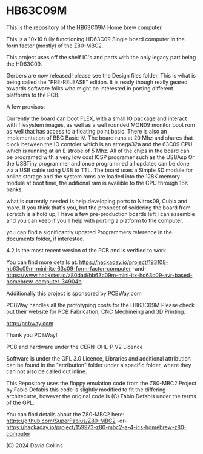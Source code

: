 # HB63C09M

This is the repository of the HB63C09M Home brew computer.

This is a 10x10 fully functioning HD63C09 Single board computer in the form factor (mostly)
of the Z80-MBC2.

This project uses off the shelf IC's and parts with the only legacy part being the HD63C09.

Gerbers are now released! please see the Design files folder,  This is what is being called the "PRE-RELEASE" edition.  It is ready though really geared towards software folks who might be interested in porting different platforms to the PCB.

A few provisos: 

Currently the board can boot FLEX, with a small IO package and interact with filesystem images, as well as a well rounded MON09 monitor boot rom as well that has access to a floating point basic.  There is also an implementation of BBC Basic IV.  The board runs at 20 Mhz and shares that clock between the IO contoler which is an atmega32a and the 63C09 CPU which is running at an E strobe of 5 Mhz.   All of the chips in the board can be programed with a very low cost ICSP programer such as the USBAsp Or the USBTiny programmer and once programmed all updates can be done via a USB cable using USB to TTL.  The board uses a Simple SD module for online storage and the system roms are loaded into the 128K memory module at boot time, the aditional ram is availible to the CPU through 16K banks.


what is currently needed is help developing ports to Nitros09, Cubix and more. If you think that's you, but the prospect of soldering the board from scratch is a hold up, I have a few pre-production boards left I can assemble and you can keep if you'll help with porting a platform to the computer.

you can find a significantly updated Programmers reference in the documents folder, if interested.

4.2 Is the most recent version of the PCB and is verified to work.

You can find more details at: 
https://hackaday.io/project/193108-hb63c09m-mini-itx-63c09-form-factor-computer
-and- 
https://www.hackster.io/z80dad/hb63c09m-mini-itx-hd63c09-avr-based-homebrew-computer-34904b

Additionally this project is sponsored by PCBWay.com 

PCBWay handles all the prototyping costs for the HB63C09M Please check out their website for PCB Fabrication, CNC Mechineing and 3D Printing.

http://pcbway.com

Thank you PCBWay!

PCB and hardware under the CERN-OHL-P V2 Licence

Software is under the GPL 3.0 Licence, Libraries and additional attribution can be found in the "attribution" folder under a specific folder, where they can not also be called out inline.

This Repository uses the floppy emulation code from the Z80-MBC2 Project by Fabio Defabis
this code is slightly modified to fit the differing architecutre, however the original code
is (C) Fabio Defabis under the terms of the GPL.

You can find details about the Z80-MBC2 here:
https://github.com/SuperFabius/Z80-MBC2 -or-
https://hackaday.io/project/159973-z80-mbc2-a-4-ics-homebrew-z80-computer


(C) 2024 David Collins